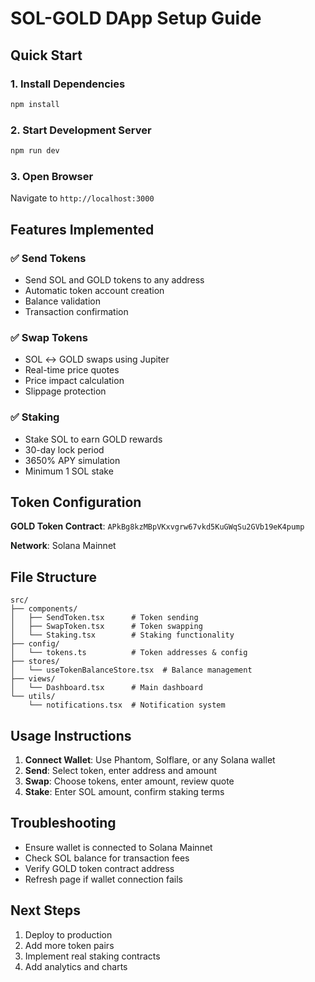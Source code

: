 # SOL-GOLD DApp Setup Guide

## Quick Start

### 1. Install Dependencies
```bash
npm install
```

### 2. Start Development Server
```bash
npm run dev
```

### 3. Open Browser
Navigate to `http://localhost:3000`

## Features Implemented

### ✅ Send Tokens
- Send SOL and GOLD tokens to any address
- Automatic token account creation
- Balance validation
- Transaction confirmation

### ✅ Swap Tokens  
- SOL ↔ GOLD swaps using Jupiter
- Real-time price quotes
- Price impact calculation
- Slippage protection

### ✅ Staking
- Stake SOL to earn GOLD rewards
- 30-day lock period
- 3650% APY simulation
- Minimum 1 SOL stake

## Token Configuration

**GOLD Token Contract**: `APkBg8kzMBpVKxvgrw67vkd5KuGWqSu2GVb19eK4pump`

**Network**: Solana Mainnet

## File Structure

```
src/
├── components/
│   ├── SendToken.tsx      # Token sending
│   ├── SwapToken.tsx      # Token swapping  
│   └── Staking.tsx        # Staking functionality
├── config/
│   └── tokens.ts          # Token addresses & config
├── stores/
│   └── useTokenBalanceStore.tsx  # Balance management
├── views/
│   └── Dashboard.tsx      # Main dashboard
└── utils/
    └── notifications.tsx  # Notification system
```

## Usage Instructions

1. **Connect Wallet**: Use Phantom, Solflare, or any Solana wallet
2. **Send**: Select token, enter address and amount
3. **Swap**: Choose tokens, enter amount, review quote
4. **Stake**: Enter SOL amount, confirm staking terms

## Troubleshooting

- Ensure wallet is connected to Solana Mainnet
- Check SOL balance for transaction fees
- Verify GOLD token contract address
- Refresh page if wallet connection fails

## Next Steps

1. Deploy to production
2. Add more token pairs
3. Implement real staking contracts
4. Add analytics and charts 